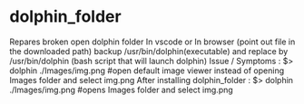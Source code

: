 # dolphin_folder
Repares broken open dolphin folder In vscode or In browser (point out file in the downloaded path)
backup /usr/bin/dolphin(executable) and replace by /usr/bin/dolphin (bash script that will launch dolphin)
Issue / Symptoms :
$> dolphin ./Images/img.png   #open default image viewer instead of opening Images folder and select img.png
After installing dolphin_folder :
$> dolphin ./Images/img.png   #opens Images folder and select img.png
